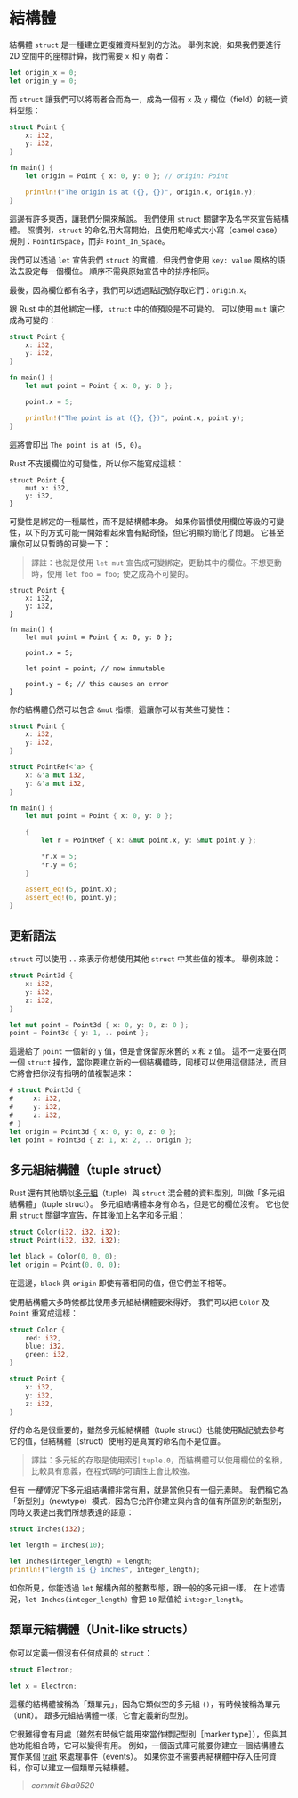 # 結構體

結構體 `struct` 是一種建立更複雜資料型別的方法。
舉例來說，如果我們要進行 2D 空間中的座標計算，我們需要 `x` 和 `y` 兩者：

```rust
let origin_x = 0;
let origin_y = 0;
```

而 `struct` 讓我們可以將兩者合而為一，成為一個有 `x` 及 `y` 欄位（field）的統一資料型態：

```rust
struct Point {
    x: i32,
    y: i32,
}

fn main() {
    let origin = Point { x: 0, y: 0 }; // origin: Point

    println!("The origin is at ({}, {})", origin.x, origin.y);
}
```

這邊有許多東西，讓我們分開來解說。
我們使用 `struct` 關鍵字及名字來宣告結構體。
照慣例，`struct` 的命名用大寫開始，且使用駝峰式大小寫（camel case）規則：`PointInSpace`，而非 `Point_In_Space`。

我們可以透過 `let` 宣告我們 `struct` 的實體，但我們會使用 `key: value` 風格的語法去設定每一個欄位。
順序不需與原始宣告中的排序相同。

最後，因為欄位都有名字，我們可以透過點記號存取它們：`origin.x`。

跟 Rust 中的其他綁定一樣，`struct` 中的值預設是不可變的。
可以使用 `mut` 讓它成為可變的：

```rust
struct Point {
    x: i32,
    y: i32,
}

fn main() {
    let mut point = Point { x: 0, y: 0 };

    point.x = 5;

    println!("The point is at ({}, {})", point.x, point.y);
}
```

這將會印出 `The point is at (5, 0)`。

Rust 不支援欄位的可變性，所以你不能寫成這樣：

```rust,ignore
struct Point {
    mut x: i32,
    y: i32,
}
```

可變性是綁定的一種屬性，而不是結構體本身。
如果你習慣使用欄位等級的可變性，以下的方式可能一開始看起來會有點奇怪，但它明顯的簡化了問題。
它甚至讓你可以只暫時的可變一下：

> 譯註：也就是使用 `let mut` 宣告成可變綁定，更動其中的欄位。不想更動時，使用 `let foo = foo;` 使之成為不可變的。

```rust,ignore
struct Point {
    x: i32,
    y: i32,
}

fn main() {
    let mut point = Point { x: 0, y: 0 };

    point.x = 5;

    let point = point; // now immutable

    point.y = 6; // this causes an error
}
```

你的結構體仍然可以包含 `&mut` 指標，這讓你可以有某些可變性：

```rust
struct Point {
    x: i32,
    y: i32,
}

struct PointRef<'a> {
    x: &'a mut i32,
    y: &'a mut i32,
}

fn main() {
    let mut point = Point { x: 0, y: 0 };

    {
        let r = PointRef { x: &mut point.x, y: &mut point.y };

        *r.x = 5;
        *r.y = 6;
    }

    assert_eq!(5, point.x);
    assert_eq!(6, point.y);
}
```

## 更新語法

`struct` 可以使用 `..` 來表示你想使用其他 `struct` 中某些值的複本。
舉例來說：

```rust
struct Point3d {
    x: i32,
    y: i32,
    z: i32,
}

let mut point = Point3d { x: 0, y: 0, z: 0 };
point = Point3d { y: 1, .. point };
```

這邊給了 `point` 一個新的 `y` 值，但是會保留原來舊的 `x` 和 `z` 值。
這不一定要在同一個 `struct` 操作，當你要建立新的一個結構體時，同樣可以使用這個語法，而且它將會把你沒有指明的值複製過來：

```rust
# struct Point3d {
#     x: i32,
#     y: i32,
#     z: i32,
# }
let origin = Point3d { x: 0, y: 0, z: 0 };
let point = Point3d { z: 1, x: 2, .. origin };
```

## 多元組結構體（tuple struct）

Rust 還有其他類似[多元組][tuple]（tuple）與 `struct` 混合體的資料型別，叫做「多元組結構體」（tuple struct）。
多元組結構體本身有命名，但是它的欄位沒有。
它也使用 `struct` 關鍵字宣告，在其後加上名字和多元組：

[tuple]: primitive-types.html#多元組（Tuples）

```rust
struct Color(i32, i32, i32);
struct Point(i32, i32, i32);

let black = Color(0, 0, 0);
let origin = Point(0, 0, 0);
```

在這邊，`black` 與 `origin` 即使有著相同的值，但它們並不相等。

使用結構體大多時候都比使用多元組結構體要來得好。
我們可以把 `Color` 及 `Point` 重寫成這樣：

```rust
struct Color {
    red: i32,
    blue: i32,
    green: i32,
}

struct Point {
    x: i32,
    y: i32,
    z: i32,
}
```

好的命名是很重要的，雖然多元組結構體（tuple struct）也能使用點記號去參考它的值，但結構體（struct）使用的是真實的命名而不是位置。

> 譯註：多元組的存取是使用索引 `tuple.0`，而結構體可以使用欄位的名稱，比較具有意義，在程式碼的可讀性上會比較強。

但有 _一種情況_ 下多元組結構體非常有用，就是當他只有一個元素時。
我們稱它為「新型別」（newtype）模式，因為它允許你建立與內含的值有所區別的新型別，同時又表達出我們所想表達的語意：

```rust
struct Inches(i32);

let length = Inches(10);

let Inches(integer_length) = length;
println!("length is {} inches", integer_length);
```

如你所見，你能透過 `let` 解構內部的整數型態，跟一般的多元組一樣。
在上述情況，`let Inches(integer_length)` 會把 `10` 賦值給 `integer_length`。

## 類單元結構體（Unit-like structs）

你可以定義一個沒有任何成員的 `struct`：

```rust
struct Electron;

let x = Electron;
```

這樣的結構體被稱為「類單元」，因為它類似空的多元組 `()`，有時候被稱為單元（unit）。
跟多元組結構體一樣，它會定義新的型別。

它很難得會有用處（雖然有時候它能用來當作標記型別［marker type］），但與其他功能組合時，它可以變得有用。
例如，一個函式庫可能要你建立一個結構體去實作某個 [trait][trait] 來處理事件（events）。
如果你並不需要再結構體中存入任何資料，你可以建立一個類單元結構體。

[trait]: traits.html


> *commit 6ba9520*

